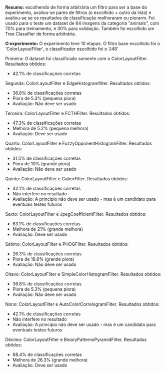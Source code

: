 **Resumo:** escolhendo de forma arbitrária um filtro para ser a base do experimento, avaliou-se pares de filtros (o escolhido + outro da lista) e avaliou-se se os resultados de classificação melhoraram ou piorarm.
Foi usado para o teste um dataset de 64 imagens da categoria "animals", com 70% para treinamento, e 30% para validação. Também foi escolhido um Tree Classifier de forma arbitrária.

**O experimento:** O experimento teve 10 etapas. O filtro base escolhido foi o 'ColorLayoutFilter', o classificador escolhido foi o 'J48'

Primeira: O dataset foi classificado somente com o ColorLayoutFilter. Resultados obtidos: 
- 42.1% de classificações corretas

Segunda: ColorLayoutFilter e EdgeHistogramfilter. Resultados obtidos:
- 36.8% de classificações corretas
- Piora de 5.3% (pequena piora)
- Avaliação: Não deve ser usado

Terceira: ColorLayoutFilter e FCTHFilter. Resultados obtidos:
- 47.3% de classificações corretas
- Melhora de 5.2% (pequena melhora)
- Avaliação: Deve ser usado

Quarto: ColorLayoutFilter e FuzzyOpponentHistogramFilter. Resultados obtidos:
- 31.5% de classificações corretas
- Piora de 10% (grande piora)
- Avaliação: Não deve ser usado

Quinto: ColorLayoutFilter e GaborFilter. Resultados obtidos:
- 42.1% de classificações corretas
- Não interfere no resultado
- Avaliação: A principio não deve ser usado - mas é um candidato para eventuais testes futuros

Sexto: ColorLayoutFilter e JpegCoefficientFilter. Resultados obtidos:
- 63.1% de classificações corretas
- Melhora de 21% (grande melhora)
- Avaliação: Deve ser usado

Sétimo: ColorLayoutFilter e PHOGFilter. Resultados obtidos:
- 26.3% de classificações corretas
- Piora de 18.8% (grande piora)
- Avaliação: Não deve ser usado

Oitavo: ColorLayoutFilter e SimpleColorHistogramFilter. Resultados obtidos:
- 36.8% de classificações corretas
- Piora de 5.3% (pequena piora)
- Avaliação: Não deve ser usado

Nono: ColorLayoutFilter e AutoColorCorrelogramFilter. Resultados obtidos:
- 42.1% de classificações corretas
- Não interfere no resultado
- Avaliação: A principio não deve ser usado - mas é um candidato para eventuais testes futuros

Décimo: ColorLayoutFilter e BinaryPatternsPyramidFilter. Resultados obtidos:
- 68.4% de classificações corretas
- Melhora de 26.3% (grande melhora)
- Avaliação: Deve ser usado




